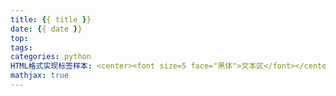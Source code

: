 ```yaml
---
title: {{ title }}
date: {{ date }}
top:
tags:
categories: python
HTML格式实现标签样本: <center><font size=5 face="黑体">文本区</font></center>
mathjax: true
---
```







